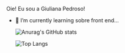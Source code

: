 Oie!
Eu sou a Giuliana Pedroso!

- 🌱 I’m currently learning sobre front end...
  

  ![Anurag's GitHub stats](https://github-readme-stats.vercel.app/api?username=giulianapedroso&show_icons=true&theme=radical)

  
  ![Top Langs](https://github-readme-stats.vercel.app/api/top-langs/?username=giulianapedroso&hide_progress=dark)
